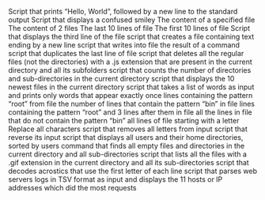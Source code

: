 Script that prints “Hello, World”, followed by a new line to the standard output
Script that displays a confused smiley
The content of a specified file
The content of 2 files
The last 10 lines of file
The first 10 lines of file
Script that displays the third line of the file
script that creates a file containing text ending by a new line
script that writes into file the result of a command
script that duplicates the last line of file
script that deletes all the regular files (not the directories) with a .js extension that are present in the current directory and all its subfolders
script that counts the number of directories and sub-directories in the current directory
script that displays the 10 newest files in the current directory
script that takes a list of words as input and prints only words that appear exactly once
lines containing the pattern “root” from file
the number of lines that contain the pattern “bin” in file
lines containing the pattern “root” and 3 lines after them in file
all the lines in file that do not contain the pattern “bin”
all lines of file starting with a letter
Replace all characters
script that removes all letters from input
script that reverse its input
script that displays all users and their home directories, sorted by users
command that finds all empty files and directories in the current directory and all sub-directories
script that lists all the files with a .gif extension in the current directory and all its sub-directories
script that decodes acrostics that use the first letter of each line
script that parses web servers logs in TSV format as input and displays the 11 hosts or IP addresses which did the most requests

